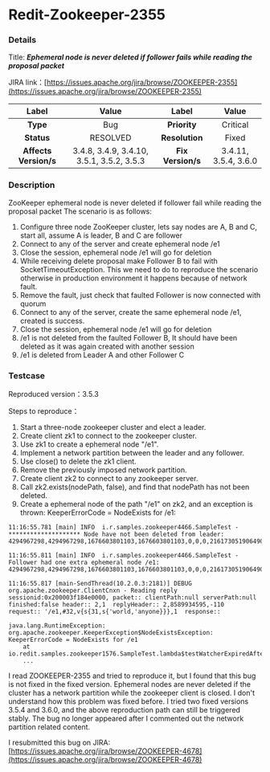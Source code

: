 # Redit-Zookeeper-2355

### Details

Title: ***Ephemeral node is never deleted if follower fails while reading the proposal packet***

JIRA link：[https://issues.apache.org/jira/browse/ZOOKEEPER-2355](https://issues.apache.org/jira/browse/ZOOKEEPER-2355)

|         Label         |                   Value                   |       Label       |        Value         |
|:---------------------:|:-----------------------------------------:|:-----------------:|:--------------------:|
|       **Type**        |                    Bug                    |   **Priority**    |       Critical       |
|      **Status**       |                    RESOLVED               |  **Resolution**   |         Fixed        |
| **Affects Version/s** | 3.4.8, 3.4.9, 3.4.10, 3.5.1, 3.5.2, 3.5.3 | **Fix Version/s** | 3.4.11, 3.5.4, 3.6.0 |

### Description

ZooKeeper ephemeral node is never deleted if follower fail while reading the proposal packet
The scenario is as follows:

1. Configure three node ZooKeeper cluster, lets say nodes are A, B and C, start all, assume A is leader, B and C are follower
2. Connect to any of the server and create ephemeral node /e1
3. Close the session, ephemeral node /e1 will go for deletion
4. While receiving delete proposal make Follower B to fail with SocketTimeoutException. This we need to do to reproduce the scenario otherwise in production environment it happens because of network fault.
5. Remove the fault, just check that faulted Follower is now connected with quorum
6. Connect to any of the server, create the same ephemeral node /e1, created is success.
7. Close the session, ephemeral node /e1 will go for deletion
8. /e1 is not deleted from the faulted Follower B, It should have been deleted as it was again created with another session
9. /e1 is deleted from Leader A and other Follower C

### Testcase

Reproduced version：3.5.3

Steps to reproduce：
1. Start a three-node zookeeper cluster and elect a leader.
2. Create client zk1 to connect to the zookeeper cluster.
3. Use zk1 to create a ephemeral node "/e1".
4. Implement a network partition between the leader and any follower.
5. Use close() to delete the zk1 client.
6. Remove the previously imposed network partition.
7. Create client zk2 to connect to any zookeeper server.
8. Call zk2.exists(nodePath, false), and find that nodePath has not been deleted.
9. Create a ephemeral node of the path "/e1" on zk2, and an exception is thrown: KeeperErrorCode = NodeExists for /e1:
```
11:16:55.781 [main] INFO  i.r.samples.zookeeper4466.SampleTest - ******************** Node have not been deleted from leader: 4294967298,4294967298,1676603801103,1676603801103,0,0,0,216173051906490368,1,0,4294967298

11:16:55.811 [main] INFO  i.r.samples.zookeeper4466.SampleTest - Follower had one extra ephemeral node /e1: 4294967298,4294967298,1676603801103,1676603801103,0,0,0,216173051906490368,1,0,4294967298

11:16:55.817 [main-SendThread(10.2.0.3:2181)] DEBUG org.apache.zookeeper.ClientCnxn - Reading reply sessionid:0x200003f184e0000, packet:: clientPath:null serverPath:null finished:false header:: 2,1  replyHeader:: 2,8589934595,-110  request:: '/e1,#32,v{s{31,s{'world,'anyone}}},1  response::

java.lang.RuntimeException: org.apache.zookeeper.KeeperException$NodeExistsException: KeeperErrorCode = NodeExists for /e1
	at io.redit.samples.zookeeper1576.SampleTest.lambda$testWatcherExpiredAfterAllServerDown$9(SampleTest.java:119)
	...
```

I read ZOOKEEPER-2355 and tried to reproduce it, but I found that this bug is not fixed in the fixed version. Ephemeral nodes are never deleted if the cluster has a network partition while the zookeeper client is closed. I don't understand how this problem was fixed before. I tried two fixed versions 3.5.4 and 3.6.0, and the above reproduction path can still be triggered stably. The bug no longer appeared after I commented out the network partition related content.

I resubmitted this bug on JIRA: [https://issues.apache.org/jira/browse/ZOOKEEPER-4678](https://issues.apache.org/jira/browse/ZOOKEEPER-4678)

